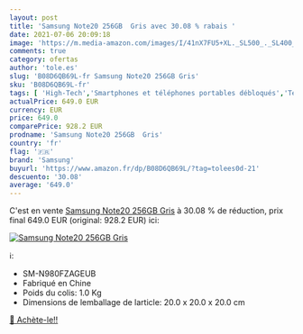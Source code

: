 ```yaml
---
layout: post
title: 'Samsung Note20 256GB  Gris avec 30.08 % rabais '
date: 2021-07-06 20:09:18
image: 'https://m.media-amazon.com/images/I/41nX7FU5+XL._SL500_._SL400_.jpg'
comments: true
category: ofertas
author: 'tole.es'
slug: 'B08D6QB69L-fr Samsung Note20 256GB Gris'
sku: 'B08D6QB69L-fr'
tags: [ 'High-Tech','Smartphones et téléphones portables débloqués','Téléphones portables et accessoires','samsung', ]
actualPrice: 649.0 EUR
currency: EUR
price: 649.0
comparePrice: 928.2 EUR
prodname: 'Samsung Note20 256GB  Gris'
country: 'fr'
flag: '🇫🇷'
brand: 'Samsung'
buyurl: 'https://www.amazon.fr/dp/B08D6QB69L/?tag=tolees0d-21'
descuento: '30.08'
average: '649.0'
---
```


C'est en vente [Samsung Note20 256GB  Gris](https://www.amazon.fr/dp/B08D6QB69L/?tag=tolees0d-21)  à  30.08 % de réduction, prix final  649.0 EUR (original: 928.2 EUR) ici:

[![Samsung Note20 256GB  Gris](https://m.media-amazon.com/images/I/41nX7FU5+XL._SL500_._SL400_.jpg)](https://www.amazon.fr/dp/B08D6QB69L/?tag=tolees0d-21)

ℹ️:

- SM-N980FZAGEUB
- Fabriqué en Chine
- Poids du colis: 1.0 Kg
- Dimensions de lemballage de larticle: 20.0 x 20.0 x 20.0 cm

[🛒 Achète-le!!](https://www.amazon.fr/dp/B08D6QB69L/?tag=tolees0d-21)

